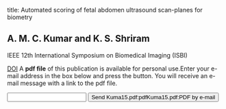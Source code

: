 title: Automated scoring of fetal abdomen ultrasound scan-planes for biometry

## A. M. C. Kumar and K. S. Shriram
IEEE 12th International Symposium on Biomedical Imaging (ISBI)

<a href="https://doi.org/10.1109/isbi.2015.7164007">DOI</a>
A <b>pdf file</b> of this publication is available for personal use.Enter your e-mail address in the box below and press the button. You will receive an e-mail message with a link to the pdf file.
<form action="sender.php">  <input type="text" name="email">  <input type="submit" value="Send Kuma15.pdf:pdfKuma15.pdf:PDF by e-mail"></form>